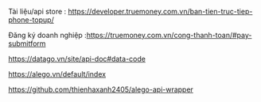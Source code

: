 Tài liệu/api store : https://developer.truemoney.com.vn/ban-tien-truc-tiep-phone-topup/

Đăng ký doanh nghiệp :https://truemoney.com.vn/cong-thanh-toan/#pay-submitform


https://datago.vn/site/api-doc#data-code

https://alego.vn/default/index

https://github.com/thienhaxanh2405/alego-api-wrapper